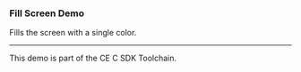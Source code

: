 ### Fill Screen Demo

Fills the screen with a single color.

---

This demo is part of the CE C SDK Toolchain.
